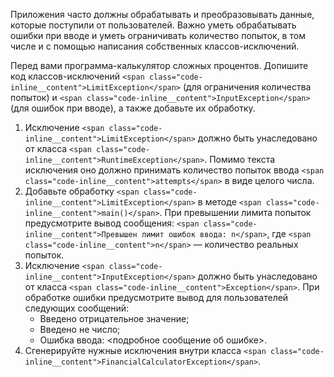 Приложения часто должны обрабатывать и преобразовывать данные, которые поступили от пользователей. Важно уметь обрабатывать ошибки при вводе и уметь ограничивать количество попыток, в том числе и с помощью написания собственных классов-исключений.

Перед вами программа-калькулятор сложных процентов. Допишите код классов-исключений `<span class="code-inline__content">LimitException</span>` (для ограничения количества попыток) и `<span class="code-inline__content">InputException</span>` (для ошибок при вводе), а также добавьте их обработку.

1. Исключение `<span class="code-inline__content">LimitException</span>` должно быть унаследовано от класса `<span class="code-inline__content">RuntimeException</span>`. Помимо текста исключения оно должно принимать количество попыток ввода `<span class="code-inline__content">attempts</span>` в виде целого числа.
2. Добавьте обработку `<span class="code-inline__content">LimitException</span>` в методе `<span class="code-inline__content">main()</span>`. При превышении лимита попыток предусмотрите вывод сообщения: `<span class="code-inline__content">Превышен лимит ошибок ввода: n</span>`, где `<span class="code-inline__content">n</span>` — количество реальных попыток.
3. Исключение `<span class="code-inline__content">InputException</span>` должно быть унаследовано от класса `<span class="code-inline__content">Exception</span>`. При обработке ошибки предусмотрите вывод для пользователей следующих сообщений:
   * Введено отрицательное значение;
   * Введено не число;
   * Ошибка ввода: <подробное сообщение об ошибке>.
4. Сгенерируйте нужные исключения внутри класса `<span class="code-inline__content">FinancialCalculatorException</span>`.
